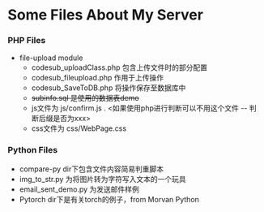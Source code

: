# Some Files About My Server

### PHP Files
* file-upload module
  * codesub_uploadClass.php 包含上传文件时的部分配置
  * codesub_fileupload.php 作用于上传操作
  * codesub_SaveToDB.php 将操作保存至数据库中
  * <del>subinfo.sql 是使用的数据表demo </del>
  * js文件为 js/confirm.js . <如果使用php进行判断可以不用这个文件 -- 判断后缀是否为xxx>
  * css文件为 css/WebPage.css

### Python Files
* compare-py dir下包含文件内容简易判重脚本
* img_to_str.py 为将图片转为字符写入文本的一个玩具
* email_sent_demo.py 为发送邮件样例
* Pytorch dir下是有关torch的例子，from Morvan Python
